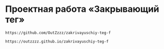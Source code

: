 # Проектная работа «Закрывающий тег»

```
https://github.com/OutZzzz/zakrivayuschiy-teg-f
```

```
https://outzzzz.github.io/zakrivayuschiy-teg-f
```